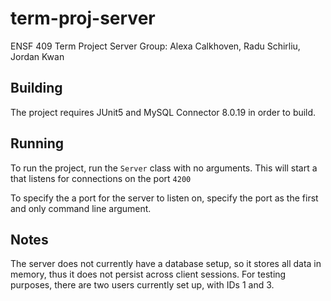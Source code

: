 # term-proj-server
ENSF 409 Term Project Server
Group: Alexa Calkhoven, Radu Schirliu, Jordan Kwan

## Building
The project requires JUnit5 and MySQL Connector 8.0.19 in order to build.

## Running
To run the project, run the `Server` class with no arguments.
This will start a that listens for connections on the port `4200`
  
To specify the a port for the server to listen on, specify the port as the first and only
command line argument.

## Notes
The server does not currently have a database setup, so it stores all data in memory, thus it does not persist across client sessions.
For testing purposes, there are two users currently set up, with IDs 1 and 3.